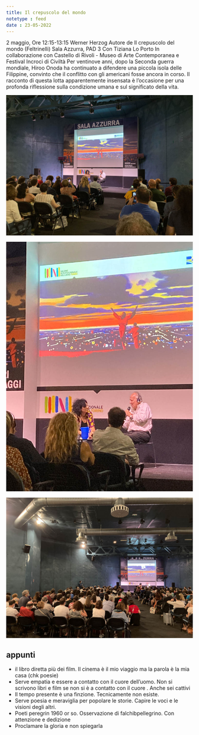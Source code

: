 ```yaml
---
title: Il crepuscolo del mondo
notetype : feed
date : 23-05-2022
---
```


2 maggio, Ore 12:15-13:15
Werner Herzog
Autore de Il crepuscolo del mondo (Feltrinelli)
Sala Azzurra, PAD 3
Con
Tiziana Lo Porto
In collaborazione con
Castello di Rivoli - Museo di Arte Contemporanea e Festival Incroci di Civiltà
Per ventinove anni, dopo la Seconda guerra mondiale, Hiroo Onoda ha continuato a difendere una piccola isola delle Filippine, convinto che il conflitto con gli americani fosse ancora in corso. Il racconto di questa lotta apparentemente insensata è l’occasione per una profonda riflessione sulla condizione umana e sul significato della vita.

![herzog al salone](/assets/foto/salto_herzog1.jpg)

![herzog al salone](/assets/foto/salto_herzog2.jpg)

![herzog al salone](/assets/foto/salto_herzog3.jpg)


## appunti

-   il libro diretta più dei film. Il cinema è il mio viaggio ma la parola è la mia casa (chk poesie)
-   Serve empatia e essere a contatto con il cuore dell’uomo. Non si scrivono libri e film se non si è a contatto con il cuore . Anche sei cattivi
-   Il tempo presente è una finzione. Tecnicamente non esiste.
-   Serve poesia e meraviglia per popolare le storie. Capire le voci e le visioni degli altri.
-   Poeti peregrin 1960 or so. Osservazione di falchibpellegrino. Con attenzione e dedizione
-   Proclamare la gloria e non spiegarla